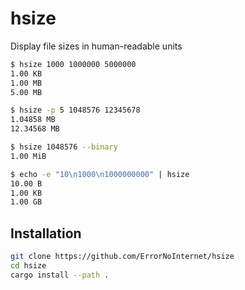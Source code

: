 # hsize
Display file sizes in human-readable units

```sh
$ hsize 1000 1000000 5000000
1.00 KB
1.00 MB
5.00 MB

$ hsize -p 5 1048576 12345678
1.04858 MB
12.34568 MB

$ hsize 1048576 --binary
1.00 MiB

$ echo -e "10\n1000\n1000000000" | hsize
10.00 B
1.00 KB
1.00 GB
```

## Installation
```sh
git clone https://github.com/ErrorNoInternet/hsize
cd hsize
cargo install --path .
```

